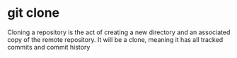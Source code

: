 # git clone

Cloning a repository is the act of creating a new directory and an associated copy of the remote repository. It will be a clone, meaning it has all tracked commits and commit history

